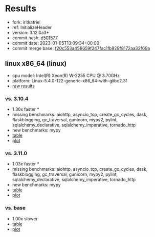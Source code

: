 # Results

- fork: iritkatriel
- ref: InitializeHeader
- version: 3.12.0a3+
- commit hash: [d501577](https://github.com/iritkatriel/cpython/commit/d501577)
- commit date: 2023-01-05T13:09:34+00:00
- commit merge base: [f20c553a458659f247fac1fb829f8172aa32f69a](https://github.com/iritkatriel/cpython/commit/f20c553a458659f247fac1fb829f8172aa32f69a)

## linux x86_64 (linux)

- cpu model: Intel(R) Xeon(R) W-2255 CPU @ 3.70GHz
- platform: Linux-5.4.0-122-generic-x86_64-with-glibc2.31
- [raw results](bm-20230105-linux-x86_64-iritkatriel-InitializeHeader-3.12.0a3%2B-d501577.json)

### vs. 3.10.4

- 1.30x faster \*
- missing benchmarks: aiohttp, asyncio_tcp, create_gc_cycles, dask, flaskblogging, gc_traversal, gunicorn, mypy2, pylint, sqlalchemy_declarative, sqlalchemy_imperative, tornado_http
- new benchmarks: mypy
- [table](bm-20230105-linux-x86_64-iritkatriel-InitializeHeader-3.12.0a3%2B-d501577-vs-3.10.4.md)
- [plot](bm-20230105-linux-x86_64-iritkatriel-InitializeHeader-3.12.0a3%2B-d501577-vs-3.10.4.png)

### vs. 3.11.0

- 1.03x faster \*
- missing benchmarks: aiohttp, asyncio_tcp, create_gc_cycles, dask, flaskblogging, gc_traversal, gunicorn, mypy2, pylint, sqlalchemy_declarative, sqlalchemy_imperative, tornado_http
- new benchmarks: mypy
- [table](bm-20230105-linux-x86_64-iritkatriel-InitializeHeader-3.12.0a3%2B-d501577-vs-3.11.0.md)
- [plot](bm-20230105-linux-x86_64-iritkatriel-InitializeHeader-3.12.0a3%2B-d501577-vs-3.11.0.png)

### vs. base

- 1.00x slower
- [table](bm-20230105-linux-x86_64-iritkatriel-InitializeHeader-3.12.0a3%2B-d501577-vs-base.md)
- [plot](bm-20230105-linux-x86_64-iritkatriel-InitializeHeader-3.12.0a3%2B-d501577-vs-base.png)

